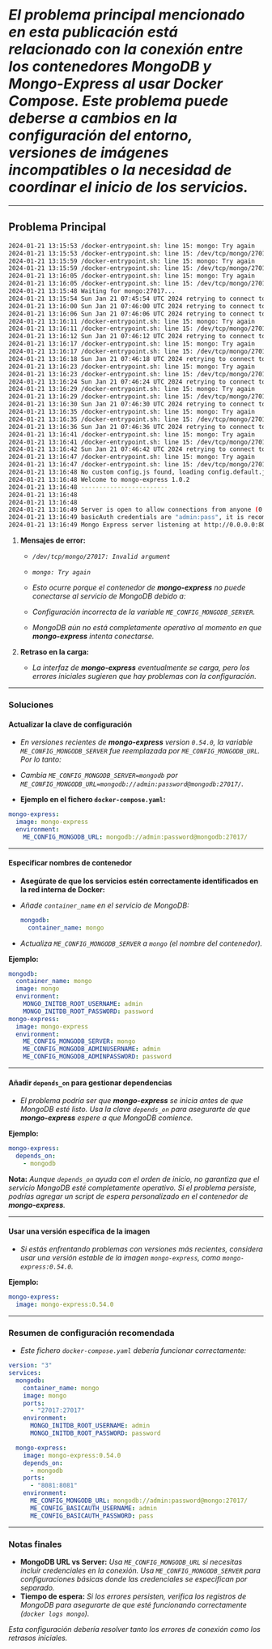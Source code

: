 <!-- Autor: Daniel Benjamin Perez Morales -->
<!-- GitHub: https://github.com/DanielPerezMoralesDev13 -->
<!-- Correo electrónico: danielperezdev@proton.me -->

# *El problema principal mencionado en esta publicación está relacionado con la conexión entre los contenedores **MongoDB** y **Mongo-Express** al usar Docker Compose. Este problema puede deberse a cambios en la configuración del entorno, versiones de imágenes incompatibles o la necesidad de coordinar el inicio de los servicios.*

---

## **Problema Principal**

```bash
2024-01-21 13:15:53 /docker-entrypoint.sh: line 15: mongo: Try again
2024-01-21 13:15:53 /docker-entrypoint.sh: line 15: /dev/tcp/mongo/27017: Invalid argument
2024-01-21 13:15:59 /docker-entrypoint.sh: line 15: mongo: Try again
2024-01-21 13:15:59 /docker-entrypoint.sh: line 15: /dev/tcp/mongo/27017: Invalid argument
2024-01-21 13:16:05 /docker-entrypoint.sh: line 15: mongo: Try again
2024-01-21 13:16:05 /docker-entrypoint.sh: line 15: /dev/tcp/mongo/27017: Invalid argument
2024-01-21 13:15:48 Waiting for mongo:27017...
2024-01-21 13:15:54 Sun Jan 21 07:45:54 UTC 2024 retrying to connect to mongo:27017 (2/10)
2024-01-21 13:16:00 Sun Jan 21 07:46:00 UTC 2024 retrying to connect to mongo:27017 (3/10)
2024-01-21 13:16:06 Sun Jan 21 07:46:06 UTC 2024 retrying to connect to mongo:27017 (4/10)
2024-01-21 13:16:11 /docker-entrypoint.sh: line 15: mongo: Try again
2024-01-21 13:16:11 /docker-entrypoint.sh: line 15: /dev/tcp/mongo/27017: Invalid argument
2024-01-21 13:16:12 Sun Jan 21 07:46:12 UTC 2024 retrying to connect to mongo:27017 (5/10)
2024-01-21 13:16:17 /docker-entrypoint.sh: line 15: mongo: Try again
2024-01-21 13:16:17 /docker-entrypoint.sh: line 15: /dev/tcp/mongo/27017: Invalid argument
2024-01-21 13:16:18 Sun Jan 21 07:46:18 UTC 2024 retrying to connect to mongo:27017 (6/10)
2024-01-21 13:16:23 /docker-entrypoint.sh: line 15: mongo: Try again
2024-01-21 13:16:23 /docker-entrypoint.sh: line 15: /dev/tcp/mongo/27017: Invalid argument
2024-01-21 13:16:24 Sun Jan 21 07:46:24 UTC 2024 retrying to connect to mongo:27017 (7/10)
2024-01-21 13:16:29 /docker-entrypoint.sh: line 15: mongo: Try again
2024-01-21 13:16:29 /docker-entrypoint.sh: line 15: /dev/tcp/mongo/27017: Invalid argument
2024-01-21 13:16:30 Sun Jan 21 07:46:30 UTC 2024 retrying to connect to mongo:27017 (8/10)
2024-01-21 13:16:35 /docker-entrypoint.sh: line 15: mongo: Try again
2024-01-21 13:16:35 /docker-entrypoint.sh: line 15: /dev/tcp/mongo/27017: Invalid argument
2024-01-21 13:16:36 Sun Jan 21 07:46:36 UTC 2024 retrying to connect to mongo:27017 (9/10)
2024-01-21 13:16:41 /docker-entrypoint.sh: line 15: mongo: Try again
2024-01-21 13:16:41 /docker-entrypoint.sh: line 15: /dev/tcp/mongo/27017: Invalid argument
2024-01-21 13:16:42 Sun Jan 21 07:46:42 UTC 2024 retrying to connect to mongo:27017 (10/10)
2024-01-21 13:16:47 /docker-entrypoint.sh: line 15: mongo: Try again
2024-01-21 13:16:47 /docker-entrypoint.sh: line 15: /dev/tcp/mongo/27017: Invalid argument
2024-01-21 13:16:48 No custom config.js found, loading config.default.js
2024-01-21 13:16:48 Welcome to mongo-express 1.0.2
2024-01-21 13:16:48 ------------------------
2024-01-21 13:16:48 
2024-01-21 13:16:48 
2024-01-21 13:16:49 Server is open to allow connections from anyone (0.0.0.0)
2024-01-21 13:16:49 basicAuth credentials are "admin:pass", it is recommended you change this in your config.js!
2024-01-21 13:16:49 Mongo Express server listening at http://0.0.0.0:8081
```

1. **Mensajes de error:**
   - *`/dev/tcp/mongo/27017: Invalid argument`*
   - *`mongo: Try again`*

   - *Esto ocurre porque el contenedor de **mongo-express** no puede conectarse al servicio de MongoDB debido a:*
   - *Configuración incorrecta de la variable `ME_CONFIG_MONGODB_SERVER`.*
   - *MongoDB aún no está completamente operativo al momento en que **mongo-express** intenta conectarse.*

2. **Retraso en la carga:**
   - *La interfaz de **mongo-express** eventualmente se carga, pero los errores iniciales sugieren que hay problemas con la configuración.*

---

### **Soluciones**

#### **Actualizar la clave de configuración**

- *En versiones recientes de **mongo-express** version `0.54.0`, la variable `ME_CONFIG_MONGODB_SERVER` fue reemplazada por `ME_CONFIG_MONGODB_URL`. Por lo tanto:*

- *Cambia `ME_CONFIG_MONGODB_SERVER=mongodb` por `ME_CONFIG_MONGODB_URL=mongodb://admin:password@mongodb:27017/`.*

- **Ejemplo en el fichero `docker-compose.yaml`:**

```yaml
mongo-express:
  image: mongo-express
  environment:
    ME_CONFIG_MONGODB_URL: mongodb://admin:password@mongodb:27017/
```

---

#### **Especificar nombres de contenedor**

- **Asegúrate de que los servicios estén correctamente identificados en la red interna de Docker:**

- *Añade `container_name` en el servicio de MongoDB:*

  ```yaml
  mongodb:
    container_name: mongo
  ```

- *Actualiza `ME_CONFIG_MONGODB_SERVER` a `mongo` (el nombre del contenedor).*

**Ejemplo:**

```yaml
mongodb:
  container_name: mongo
  image: mongo
  environment:
    MONGO_INITDB_ROOT_USERNAME: admin
    MONGO_INITDB_ROOT_PASSWORD: password
mongo-express:
  image: mongo-express
  environment:
    ME_CONFIG_MONGODB_SERVER: mongo
    ME_CONFIG_MONGODB_ADMINUSERNAME: admin
    ME_CONFIG_MONGODB_ADMINPASSWORD: password
```

---

#### **Añadir `depends_on` para gestionar dependencias**

- *El problema podría ser que **mongo-express** se inicia antes de que MongoDB esté listo. Usa la clave `depends_on` para asegurarte de que **mongo-express** espere a que MongoDB comience.*

**Ejemplo:**

```yaml
mongo-express:
  depends_on:
    - mongodb
```

**Nota:** *Aunque `depends_on` ayuda con el orden de inicio, no garantiza que el servicio MongoDB esté completamente operativo. Si el problema persiste, podrías agregar un script de espera personalizado en el contenedor de **mongo-express**.*

---

#### **Usar una versión específica de la imagen**

- *Si estás enfrentando problemas con versiones más recientes, considera usar una versión estable de la imagen `mongo-express`, como `mongo-express:0.54.0`.*

**Ejemplo:**

```yaml
mongo-express:
  image: mongo-express:0.54.0
```

---

### **Resumen de configuración recomendada**

- *Este fichero `docker-compose.yaml` debería funcionar correctamente:*

```yaml
version: "3"
services:
  mongodb:
    container_name: mongo
    image: mongo
    ports:
      - "27017:27017"
    environment:
      MONGO_INITDB_ROOT_USERNAME: admin
      MONGO_INITDB_ROOT_PASSWORD: password

  mongo-express:
    image: mongo-express:0.54.0
    depends_on:
      - mongodb
    ports:
      - "8081:8081"
    environment:
      ME_CONFIG_MONGODB_URL: mongodb://admin:password@mongo:27017/
      ME_CONFIG_BASICAUTH_USERNAME: admin
      ME_CONFIG_BASICAUTH_PASSWORD: pass
```

---

### **Notas finales**

- **MongoDB URL vs Server:** *Usa `ME_CONFIG_MONGODB_URL` si necesitas incluir credenciales en la conexión. Usa `ME_CONFIG_MONGODB_SERVER` para configuraciones básicas donde las credenciales se especifican por separado.*
- **Tiempo de espera:** *Si los errores persisten, verifica los registros de MongoDB para asegurarte de que esté funcionando correctamente (`docker logs mongo`).*

*Esta configuración debería resolver tanto los errores de conexión como los retrasos iniciales.*
